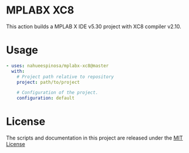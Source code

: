 # MPLABX XC8

This action builds a MPLAB X IDE v5.30 project with XC8 compiler v2.10.  

# Usage

<!-- start usage -->
```yaml
- uses: nahueespinosa/mplabx-xc8@master
  with:
    # Project path relative to repository
    project: path/to/project

    # Configuration of the project.
    configuration: default
```
<!-- end usage -->

# License

The scripts and documentation in this project are released under the [MIT License](LICENSE)